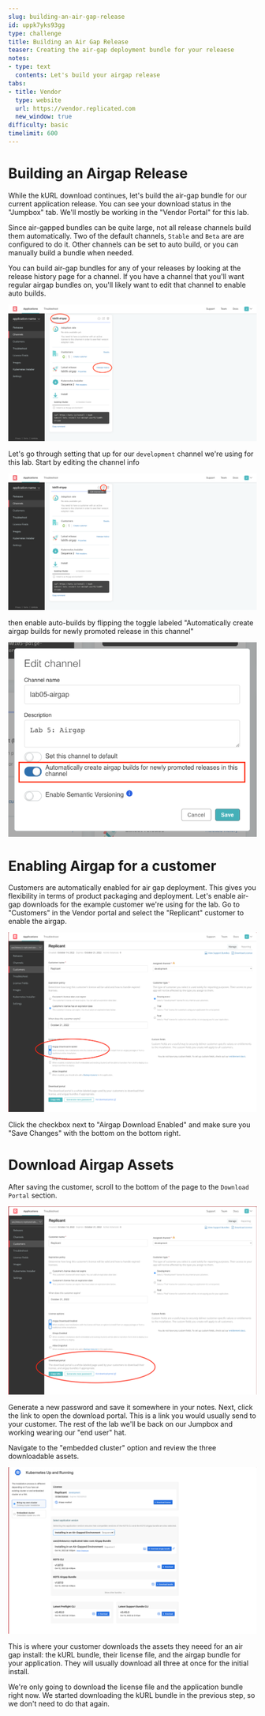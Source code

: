 ```yaml
---
slug: building-an-air-gap-release
id: uppk7yks93gg
type: challenge
title: Building an Air Gap Release
teaser: Creating the air-gap deployment bundle for your releaese
notes:
- type: text
  contents: Let's build your airgap release
tabs:
- title: Vendor
  type: website
  url: https://vendor.replicated.com
  new_window: true
difficulty: basic
timelimit: 600
---
```


Building an Airgap Release
==========================

While the kURL download continues, let's build the air-gap bundle for
our current application release. You can see your download status in
the "Jumpbox" tab. We'll mostly be working in the "Vendor Portal" for
this lab.

Since air-gapped bundles can be quite large, not all release channels
build them automatically. Two of the default channels, `Stable` and
`Beta` are are configured to do it. Other channels can be set to auto
build, or you can manually build a bundle when needed.

You can build air-gap bundles for any of your releases by looking at
the release history page for a channel. If you have a channel that
you'll want regular airgap bundles on, you'll likely want to edit
that channel to enable auto builds.

![Release History for the development Channel](../assets/channel-release-history.png)

Let's go through setting that up for our `development` channel we're
using for this lab. Start by editing the channel info

![Editing Channel Details](../assets/channel-edit-info-btn.png)

then enable auto-builds by flipping the toggle labeled "Automatically
create airgap builds for newly promoted release in this channel"

![Enabling Automatic Airgap Builds](../assets/channel-enable-airgap.png)

Enabling Airgap for a customer
==============================

Customers are automatically enabled for air gap deployment. This
gives you flexibility in terms of product packaging and deployment.
Let's enable air-gap downloads for the example customer we're using
for the lab. Go to "Customers" in the Vendor portal and select the
"Replicant" customer to enable the airgap.

![Enabling Airgap Downloads for a Custtomer](../assets/airgap-customer-enable.png)

Click the checkbox next to "Airgap Download Enabled" and make sure
you "Save Changes" with the bottom on the bottom right.

Download Airgap Assets
======================

After saving the customer, scroll to the bottom of the page to the
`Download Portal` section.

![Customer Download Portal Section](../assets/airgap-customer-portal.png)

Generate a new password and save it somewhere in your notes. Next,
click the link to open the download portal. This is a link you would
usually send to your customer. The rest of the lab we'll be back on
our Jumpbox and working wearing our "end user" hat.

Navigate to the "embedded cluster" option and review the three
downloadable assets.

![Viewing the Customer Download Portal](../assets/download-portal-view.png)

This is where your customer downloads the assets they neeed for an
air gap install: the kURL bundle, their license file, and the airgap
bundle for your application. They will usually download all three at
once for the initial install.

We're only going to download the license file and the application
bundle right now. We started downloading the kURL bundle in the previous
step, so we don't need to do that again.

